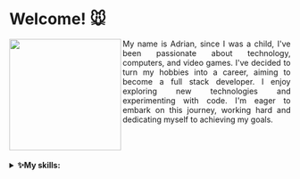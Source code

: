 # Welcome! :mouse:


<p align="justify">
  <img align= "left" src="https://i.kym-cdn.com/entries/icons/original/000/021/807/ig9OoyenpxqdCQyABmOQBZDI0duHk2QZZmWg2Hxd4ro.jpg" height="200">My name is Adrian, since I was a child, I've been passionate about technology, computers, and video games. I've decided to turn my hobbies into a career, aiming to become a full stack developer. I enjoy exploring new technologies and experimenting with code. I'm eager to embark on this journey, working hard and dedicating myself to achieving my goals. 
</p>
<br>
<br>
<br>

<details>
    <summary><b>✨My skills:</b></summary><br/>
  <b>Back-end: </b> Java 8 <br>
  <b>Front-end: </b> Javascript ES6, HTML5, CSS3 <br>
  <b>Database: </b> MYSQL <br>
  <b>Frameworks: </b> Bootstrap 5+, Spring, Spring Boot <br>
  <b>Work in progress: </b> Tailwind CSS, Angular 4+ <br>
  <b>Others: </b> GIT, GitHub, Photoshop, Figma, Windows <br>
</details>















<!--
**rebooted943/rebooted943** is a ✨ _special_ ✨ repository because its `README.md` (this file) appears on your GitHub profile.

Here are some ideas to get you started:

- 🔭 I’m currently working on ...
- 🌱 I’m currently learning ...
- 👯 I’m looking to collaborate on ...
- 🤔 I’m looking for help with ...
- 💬 Ask me about ...
- 📫 How to reach me: ...
- 😄 Pronouns: ...
- ⚡ Fun fact: ...
-->
